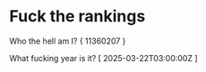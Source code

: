 # Fuck the rankings

Who the hell am I?
{ 11360207 }

What fucking year is it?
[ 2025-03-22T03:00:00Z ]

